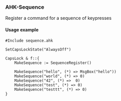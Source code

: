 ### AHK-Sequence
Register a command for a sequence of keypresses

#### Usage example
```
#Include sequence.ahk

SetCapsLockState("AlwaysOff")

CapsLock & f::{
	MakeSequence := SequenceRegister()

	MakeSequence("hello", (*) => MsgBox("hello"))
	MakeSequence("world", (*) => 0)
	MakeSequence("42", (*) =>  0)
	MakeSequence("test", (*) => 0)
	MakeSequence("testtt", (*) => 0)
}
```
